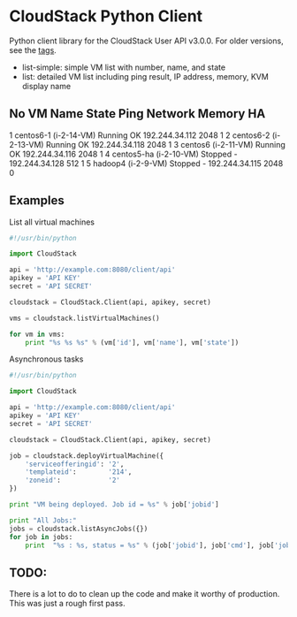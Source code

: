 CloudStack Python Client
========================

Python client library for the CloudStack User API v3.0.0. For older versions,
see the [tags](https://github.com/jasonhancock/cloudstack-python-client/tags).

- list-simple: simple VM list with number, name, and state 
- list: detailed VM list including ping result, IP address, memory, KVM display name

No VM Name                        State     Ping Network       Memory HA
--------------------------------------------------------------------------------
 1 centos6-1 (i-2-14-VM)          Running    OK  192.244.34.112  2048   1
 2 centos6-2 (i-2-13-VM)          Running    OK  192.244.34.118  2048   1
 3 centos6 (i-2-11-VM)            Running    OK  192.244.34.116  2048   1
 4 centos5-ha (i-2-10-VM)         Stopped    -   192.244.34.128   512   1
 5 hadoop4 (i-2-9-VM)             Stopped    -   192.244.34.115  2048   0

Examples
--------

List all virtual machines

```python
#!/usr/bin/python

import CloudStack

api = 'http://example.com:8080/client/api'
apikey = 'API KEY'
secret = 'API SECRET'

cloudstack = CloudStack.Client(api, apikey, secret)

vms = cloudstack.listVirtualMachines()

for vm in vms:
    print "%s %s %s" % (vm['id'], vm['name'], vm['state'])
```


   
Asynchronous tasks

```python
#!/usr/bin/python

import CloudStack

api = 'http://example.com:8080/client/api'
apikey = 'API KEY'
secret = 'API SECRET'

cloudstack = CloudStack.Client(api, apikey, secret)

job = cloudstack.deployVirtualMachine({
    'serviceofferingid': '2',
    'templateid':        '214',
    'zoneid':            '2'
})

print "VM being deployed. Job id = %s" % job['jobid']

print "All Jobs:"
jobs = cloudstack.listAsyncJobs({})
for job in jobs:
    print  "%s : %s, status = %s" % (job['jobid'], job['cmd'], job['jobstatus'])

```

TODO:
-----
There is a lot to do to clean up the code and make it worthy of production. This
was just a rough first pass.
